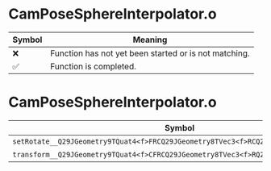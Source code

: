 # CamPoseSphereInterpolator.o
| Symbol | Meaning 
| ------------- | ------------- 
| :x: | Function has not yet been started or is not matching. 
| :white_check_mark: | Function is completed. 


# CamPoseSphereInterpolator.o
| Symbol | Decompiled? |
| ------------- | ------------- |
| `setRotate__Q29JGeometry9TQuat4<f>FRCQ29JGeometry8TVec3<f>RCQ29JGeometry8TVec3<f>f` | :x: |
| `transform__Q29JGeometry9TQuat4<f>CFRCQ29JGeometry8TVec3<f>RQ29JGeometry8TVec3<f>` | :x: |
